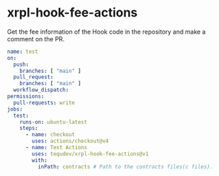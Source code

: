# xrpl-hook-fee-actions

Get the fee information of the Hook code in the repository and make a comment on the PR.

```yml
name: test
on:
  push:
    branches: [ "main" ]
  pull_request:
    branches: [ "main" ]
  workflow_dispatch:
permissions:
  pull-requests: write
jobs:
  test:
    runs-on: ubuntu-latest
    steps:
      - name: checkout
        uses: actions/checkout@v4
      - name: Test Actions
        uses: tequdev/xrpl-hook-fee-actions@v1
        with:
          inPath: contracts # Path to the contracts files(c files).
```
